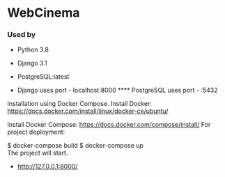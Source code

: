 # WebCinema

### Used by
* Python 3.8
* Django 3.1 
* PostgreSQL:latest

* Django uses port - localhost:8000 
**** PostgreSQL uses port - :5432

Installation using Docker Compose.
Install Docker: https://docs.docker.com/install/linux/docker-ce/ubuntu/

Install Docker Compose: https://docs.docker.com/compose/install/
For project deployment:

$ docker-compose build
$ docker-compose up   
The project will start.

* http://127.0.0.1:8000/
